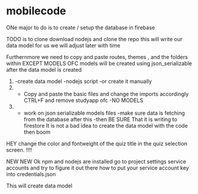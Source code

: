 # mobilecode


ONe major to do is to create / setup the database in firebase

TODO is to clone download nodejs and clone the repo
this will write our data model for us 
we will adjust later with time

Furthernmore we need to copy and paste routes, themes , and the folders within EXCEPT MODELS OFC
models will be created using json_serializable after the data model is created

1.  
    -create data model
        -nodejs script
        -or create it manually
2. 
    - Copy and paste the basic files and change the imports accordingly CTRL+F and remove studyapp ofc
    -NO MODELS
3.
    - work on json serializable models files
    -make sure data is fetching from the database after this
    -then BE SURE That it is writing to firestore
It is not a bad idea to create the data model with the code then boom 


HEY change the color and fontweight of the quiz title in the quiz selection screen.   !!!!


NEW NEW
Ok npm and nodejs are installed
go to project settings service accounts and try to figure it out there how to put your service account key into credentials.json

This will create data model

